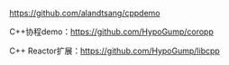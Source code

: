 https://github.com/alandtsang/cppdemo



C++协程demo：https://github.com/HypoGump/coropp

C++ Reactor扩展：https://github.com/HypoGump/libcpp
